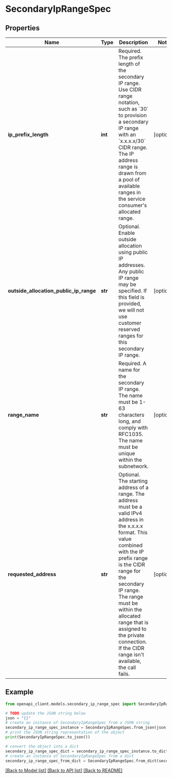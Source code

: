 # SecondaryIpRangeSpec


## Properties

Name | Type | Description | Notes
------------ | ------------- | ------------- | -------------
**ip_prefix_length** | **int** | Required. The prefix length of the secondary IP range. Use CIDR range notation, such as &#x60;30&#x60; to provision a secondary IP range with an &#x60;x.x.x.x/30&#x60; CIDR range. The IP address range is drawn from a pool of available ranges in the service consumer&#39;s allocated range. | [optional] 
**outside_allocation_public_ip_range** | **str** | Optional. Enable outside allocation using public IP addresses. Any public IP range may be specified. If this field is provided, we will not use customer reserved ranges for this secondary IP range. | [optional] 
**range_name** | **str** | Required. A name for the secondary IP range. The name must be 1-63 characters long, and comply with RFC1035. The name must be unique within the subnetwork. | [optional] 
**requested_address** | **str** | Optional. The starting address of a range. The address must be a valid IPv4 address in the x.x.x.x format. This value combined with the IP prefix range is the CIDR range for the secondary IP range. The range must be within the allocated range that is assigned to the private connection. If the CIDR range isn&#39;t available, the call fails. | [optional] 

## Example

```python
from openapi_client.models.secondary_ip_range_spec import SecondaryIpRangeSpec

# TODO update the JSON string below
json = "{}"
# create an instance of SecondaryIpRangeSpec from a JSON string
secondary_ip_range_spec_instance = SecondaryIpRangeSpec.from_json(json)
# print the JSON string representation of the object
print(SecondaryIpRangeSpec.to_json())

# convert the object into a dict
secondary_ip_range_spec_dict = secondary_ip_range_spec_instance.to_dict()
# create an instance of SecondaryIpRangeSpec from a dict
secondary_ip_range_spec_from_dict = SecondaryIpRangeSpec.from_dict(secondary_ip_range_spec_dict)
```
[[Back to Model list]](../README.md#documentation-for-models) [[Back to API list]](../README.md#documentation-for-api-endpoints) [[Back to README]](../README.md)


